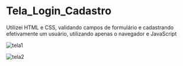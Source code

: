 # Tela_Login_Cadastro

Utilizei HTML e CSS, validando campos de formulário e cadastrando efetivamente um usuário, utilizando apenas o navegador e JavaScript

![tela1](https://user-images.githubusercontent.com/83989931/186743989-98b3bbc5-5973-480e-8ae9-e5be62e5cd45.png)

![tela2](https://user-images.githubusercontent.com/83989931/186744005-2ec84324-5d35-4a87-901b-3200ae9f43f4.png)
